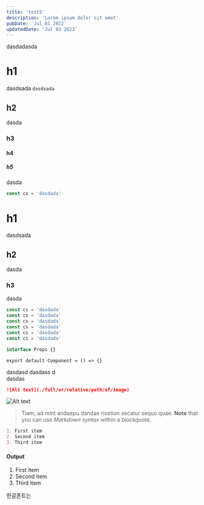 ```yaml
---
title: 'test5'
description: 'Lorem ipsum dolor sit amet'
pubDate: 'Jul 01 2022'
updatedDate: 'Jul 03 2023'
---
```


dasdadasda

# h1

dasdsada `dasdsada`

## h2

dasda

### h3

#### h4

##### h5

dasda

```js
const cs = 'dasdada'
```

# h1

dasdsada

## h2

dasda

### h3

dasda

```js
const cs = 'dasdada'
const cs = 'dasdada'
const cs = 'dasdada'
const cs = 'dasdada'
const cs = 'dasdada'
const cs = 'dasdada'
```

```ts
interface Props {}
```

```tsx
export default Component = () => {}
```

dasdasd
dasdass
d<br>
dasdas

```markdown
![Alt text](./full/or/relative/path/of/image)
```

![Alt text](/icon/about.svg)

> Tiam, ad mint andaepu dandae nostion secatur sequo quae.
> **Note** that you can use _Markdown syntax_ within a blockquote.

```markdown
1. First item
2. Second item
3. Third item
```

#### Output

1. First item
2. Second item
3. Third item

한글폰트는
